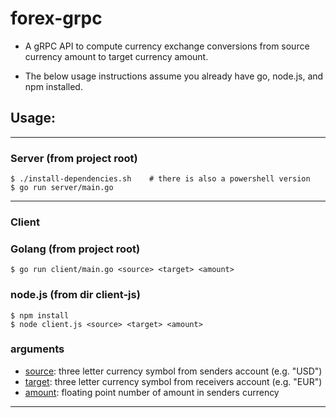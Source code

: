 # forex-grpc
* A gRPC API to compute currency exchange conversions from source currency amount to target currency amount.

* The below usage instructions assume you already have go, node.js, and npm installed.

## Usage:
---
### Server (from project root)
    $ ./install-dependencies.sh    # there is also a powershell version
    $ go run server/main.go
---
### Client
### Golang (from project root)
    $ go run client/main.go <source> <target> <amount>

### node.js (from dir client-js)
    $ npm install
    $ node client.js <source> <target> <amount>

### arguments
* <span style="text-decoration: underline">source</span>: three letter currency symbol from senders account (e.g. "USD")
* <span style="text-decoration: underline">target</span>: three letter currency symbol from receivers account (e.g. "EUR")
* <span style="text-decoration: underline">amount</span>: floating point number of amount in senders currency
---
